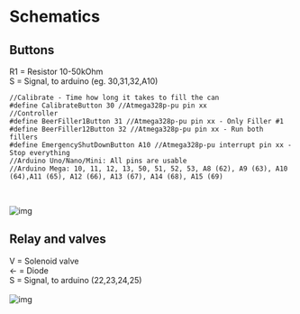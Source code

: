 # Schematics

## Buttons 
R1 = Resistor 10-50kOhm </br>
S = Signal, to arduino (eg. 30,31,32,A10)</br>

    //Calibrate - Time how long it takes to fill the can
    #define CalibrateButton 30 //Atmega328p-pu pin xx
    //Controller
    #define BeerFiller1Button 31 //Atmega328p-pu pin xx - Only Filler #1
    #define BeerFiller12Button 32 //Atmega328p-pu pin xx - Run both fillers
    #define EmergencyShutDownButton A10 //Atmega328p-pu interrupt pin xx - Stop everything
    //Arduino Uno/Nano/Mini: All pins are usable
    //Arduino Mega: 10, 11, 12, 13, 50, 51, 52, 53, A8 (62), A9 (63), A10 (64),A11 (65), A12 (66), A13 (67), A14 (68), A15 (69)


 </br>

![img](https://github.com/tedelm/MultiFiller/blob/main/img/button.png)

## Relay and valves 
V = Solenoid valve</br>
<- = Diode </br>
S = Signal, to arduino (22,23,24,25)</br>
</br>
![img](https://github.com/tedelm/MultiFiller/blob/main/img/valveRelay.png)